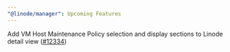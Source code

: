 ```yaml
---
"@linode/manager": Upcoming Features
---
```


Add VM Host Maintenance Policy selection and display sections to Linode detail view ([#12334](https://github.com/linode/manager/pull/12334))
